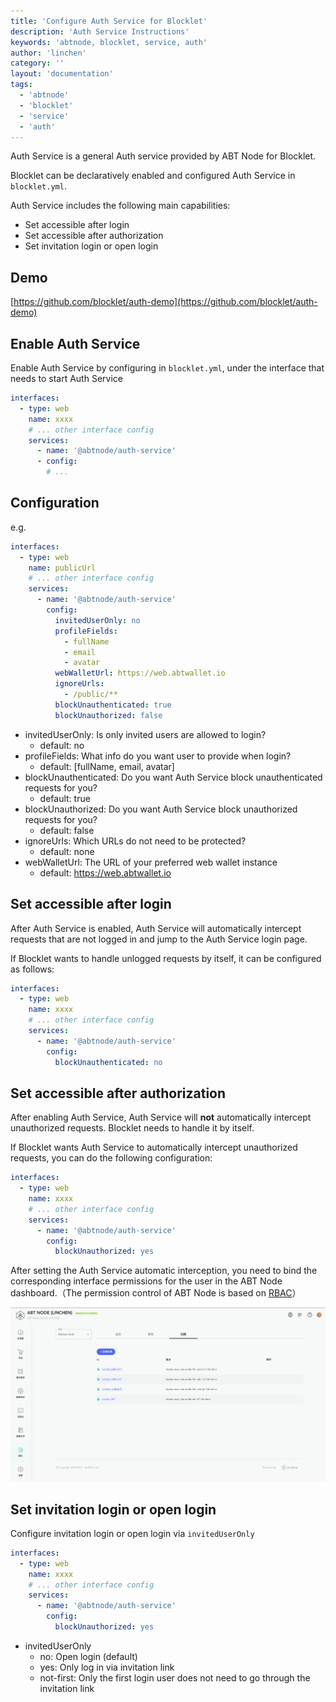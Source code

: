 ```yaml
---
title: 'Configure Auth Service for Blocklet'
description: 'Auth Service Instructions'
keywords: 'abtnode, blocklet, service, auth'
author: 'linchen'
category: ''
layout: 'documentation'
tags:
  - 'abtnode'
  - 'blocklet'
  - 'service'
  - 'auth'
---
```


Auth Service is a general Auth service provided by ABT Node for Blocklet.

Blocklet can be declaratively enabled and configured Auth Service in `blocklet.yml`.

Auth Service includes the following main capabilities:
- Set accessible after login
- Set accessible after authorization
- Set invitation login or open login

## Demo

[https://github.com/blocklet/auth-demo](https://github.com/blocklet/auth-demo)

## Enable Auth Service
Enable Auth Service by configuring in `blocklet.yml`, under the interface that needs to start Auth Service

```yml
interfaces:
  - type: web
    name: xxxx
    # ... other interface config
    services:
      - name: '@abtnode/auth-service'
      - config:
        # ...
```

## Configuration
e.g.

```yml
interfaces:
  - type: web
    name: publicUrl
    # ... other interface config
    services:
      - name: '@abtnode/auth-service'
        config:
          invitedUserOnly: no
          profileFields:
            - fullName
            - email
            - avatar
          webWalletUrl: https://web.abtwallet.io
          ignoreUrls:
            - /public/**
          blockUnauthenticated: true
          blockUnauthorized: false
```

- invitedUserOnly: Is only invited users are allowed to login?
  - default: no
- profileFields: What info do you want user to provide when login?
  - default: [fullName, email, avatar]
- blockUnauthenticated: Do you want Auth Service block unauthenticated requests for you?
  - default: true
- blockUnauthorized: Do you want Auth Service block unauthorized requests for you?
  - default: false
- ignoreUrls: Which URLs do not need to be protected?
  - default: none
- webWalletUrl: The URL of your preferred web wallet instance
  - default: https://web.abtwallet.io

## Set accessible after login
After Auth Service is enabled, Auth Service will automatically intercept requests that are not logged in and jump to the Auth Service login page.

If Blocklet wants to handle unlogged requests by itself, it can be configured as follows:

```yml
interfaces:
  - type: web
    name: xxxx
    # ... other interface config
    services:
      - name: '@abtnode/auth-service'
        config:
          blockUnauthenticated: no
```

## Set accessible after authorization

After enabling Auth Service, Auth Service will **not** automatically intercept unauthorized requests. Blocklet needs to handle it by itself.

If Blocklet wants Auth Service to automatically intercept unauthorized requests, you can do the following configuration:

```yml
interfaces:
  - type: web
    name: xxxx
    # ... other interface config
    services:
      - name: '@abtnode/auth-service'
        config:
          blockUnauthorized: yes
```

After setting the Auth Service automatic interception, you need to bind the corresponding interface permissions for the user in the ABT Node dashboard.（The permission control of ABT Node is based on [RBAC](https://en.wikipedia.org/wiki/Role-based_access_control)）

![](./permissions.png)


## Set invitation login or open login
Configure invitation login or open login via `invitedUserOnly`

```yml
interfaces:
  - type: web
    name: xxxx
    # ... other interface config
    services:
      - name: '@abtnode/auth-service'
        config:
          blockUnauthorized: yes
```

- invitedUserOnly
  - no: Open login (default)
  - yes: Only log in via invitation link
  - not-first: Only the first login user does not need to go through the invitation link